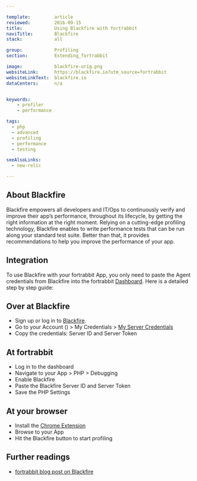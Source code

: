 ```yaml
---

template:         article
reviewed:         2016-09-15
title:            Using Blackfire with fortrabbit
naviTitle:        Blackfire
stack:            all

group:            Profiling
section:          Extending_fortrabbit

image:            blackfire-orig.png
websiteLink:      https://blackfire.io?utm_source=fortrabbit
websiteLinkText:  blackfire.io
dataCenters:      n/a


keywords:
    - profiler
    - performance

tags:
  - php
  - advanced
  - profiling
  - performance
  - testing

seeAlsoLinks:
  - new-relic

---
```



<!-- TODO: what about hobby app, when not enabled?   -->

## About Blackfire

Blackfire empowers all developers and IT/Ops to continuously verify and improve their app’s performance, throughout its lifecycle, by getting the right information at the right moment. Relying on a cutting-edge profiling technology, Blackfire enables to write performance tests that can be run along your standard test suite. Better than that, it provides recommendations to help you improve the performance of your app.



## Integration

To use Blackfire with your fortrabbit App, you only need to paste the Agent credentials from Blackfire into the fortrabbit [Dashboard](/dashboard). Here is a detailed step by step guide:


## Over at Blackfire

* Sign up or log in to [Blackfire](https://blackfire.io).
* Go to your Account () > My Credentials > [My Server Credentials](https://blackfire.io/account/credentials#server)
* Copy the credentials: Server ID and Server Token

## At fortrabbit

* Log in to the dashboard
* Navigate to your App > PHP > Debugging
* Enable Blackfire
* Paste the Blackfire Server ID and Server Token
* Save the PHP Settings

## At your browser

* Install the [Chrome Extension](https://blackfire.io/docs/integrations/chrome)
* Browse to your App
* Hit the Blackfire button to start profiling


## Further readings

* [fortrabbit blog post on Blackfire](http://blog.fortrabbit.com/blackfire-profiler-on-fortrabbit)
